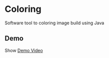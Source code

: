 # Coloring
Software tool to coloring image build using Java 

## Demo 
Show [Demo Video](https://drive.google.com/file/d/15PFufY18NaaLPdWO_uN6ipb7nZW5Sisp/view?usp=sharing)


